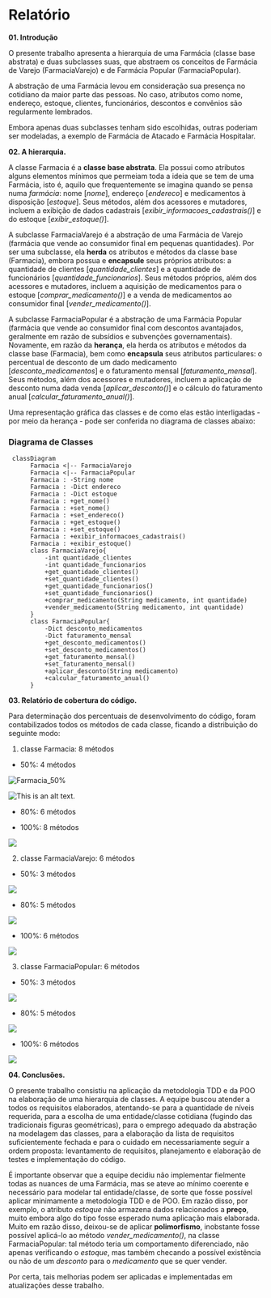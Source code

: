 # Relatório #

**01. Introdução**

O presente trabalho apresenta a hierarquia de uma Farmácia (classe base abstrata) e duas subclasses suas, que abstraem os conceitos de Farmácia de Varejo (FarmaciaVarejo) e de Farmácia Popular (FarmaciaPopular).

A abstração de uma Farmácia levou em consideração sua presença no cotidiano da maior parte das pessoas. No caso, atributos como nome, endereço, estoque, clientes, funcionários, descontos e convênios são regularmente lembrados.

Embora apenas duas subclasses tenham sido escolhidas, outras poderiam ser modeladas, a exemplo de Farmácia de Atacado e Farmácia Hospitalar.

**02. A hierarquia.**

A classe Farmacia é a **classe base abstrata**. Ela possui como atributos alguns elementos mínimos que permeiam toda a ideia que se tem de uma Farmácia, isto é, aquilo que frequentemente se imagina quando se pensa numa _farmácia_: nome [_nome_], endereço [_endereco_] e medicamentos à disposição [_estoque_]. Seus métodos, além dos acessores e mutadores, incluem a exibição de dados cadastrais [*exibir_informacoes_cadastrais()*] e do estoque [*exibir_estoque()*].

A subclasse FarmaciaVarejo é a abstração de uma Farmácia de Varejo (farmácia que vende ao consumidor final em pequenas quantidades). Por ser uma subclasse, ela **herda** os atributos e métodos da classe base (Farmacia), embora possua e **encapsule** seus próprios atributos: a quantidade de clientes [*quantidade_clientes*] e a quantidade de funcionários [*quantidade_funcionarios*]. Seus métodos próprios, além dos acessores e mutadores, incluem a aquisição de medicamentos para o estoque [*comprar_medicamento()*] e a venda de medicamentos ao consumidor final [*vender_medicamento()*].

A subclasse FarmaciaPopular é a abstração de uma Farmácia Popular (farmácia que vende ao consumidor final com descontos avantajados, geralmente em razão de subsídios e
subvenções governamentais). Novamente, em razão da **herança**, ela herda os atributos e métodos da classe base (Farmacia), bem como **encapsula** seus atributos particulares: o percentual de desconto de um dado medicamento [*desconto_medicamentos*] e o faturamento mensal [*faturamento_mensal*]. Seus métodos, além dos acessores e mutadores, incluem a aplicação de desconto numa dada venda [*aplicar_desconto()*] e o cálculo do faturamento anual [*calcular_faturamento_anual()*].

Uma representação gráfica das classes e de como elas estão interligadas - por meio da herança - pode ser conferida no diagrama de classes abaixo:

### Diagrama de Classes

```mermaid
 classDiagram
      Farmacia <|-- FarmaciaVarejo
      Farmacia <|-- FarmaciaPopular
      Farmacia : -String nome
      Farmacia : -Dict endereco
      Farmacia : -Dict estoque
      Farmacia : +get_nome()
      Farmacia : +set_nome()
      Farmacia : +set_endereco()
      Farmacia : +get_estoque()
      Farmacia : +set_estoque()
      Farmacia : +exibir_informacoes_cadastrais()
      Farmacia : +exibir_estoque()
      class FarmaciaVarejo{
          -int quantidade_clientes
          -int quantidade_funcionarios
          +get_quantidade_clientes()
          +set_quantidade_clientes()
          +get_quantidade_funcionarios()
          +set_quantidade_funcionarios()
          +comprar_medicamento(String medicamento, int quantidade)
          +vender_medicamento(String medicamento, int quantidade)
      }
      class FarmaciaPopular{
          -Dict desconto_medicamentos
          -Dict faturamento_mensal
          +get_desconto_medicamentos()
          +set_desconto_medicamentos()
          +get_faturamento_mensal()
          +set_faturamento_mensal()
          +aplicar_desconto(String medicamento)
          +calcular_faturamento_anual()
      }
```


**03. Relatório de cobertura do código.**

Para determinação dos percentuais de desenvolvimento do código, foram contabilizados todos os métodos de cada classe, ficando a distribuição do seguinte modo:

1. classe Farmacia: 8 métodos
* 50%: 4 métodos

![Farmacia_50%](./assets/img/Farmacia_50%.png "Farmacia_50%")

![This is an alt text.](/image/sample.png "This is a sample image.")

* 80%: 6 métodos

<!-- ""([./assets/img/Farmacia_80%.png"] -->

* 100%: 8 métodos

<img src="./assets/img/Farmacia_100%.png">

2. classe FarmaciaVarejo: 6 métodos
* 50%: 3 métodos

<img src="./assets/img/FarmaciaVarejo_50%.png">

* 80%: 5 métodos

<img src="./assets/img/FarmaciaVarejo_80%.png">

* 100%: 6 métodos

<img src="./assets/img/FarmaciaVarejo_100%.png">

3. classe FarmaciaPopular: 6 métodos
* 50%: 3 métodos

<img src="./assets/img/FarmaciaPopular_50%.png">

* 80%: 5 métodos

<img src="./assets/img/FarmaciaPopular_80%.png">

* 100%: 6 métodos

<img src="./assets/img/FarmaciaPopular_100%.png">


**04. Conclusões.**

O presente trabalho consistiu na aplicação da metodologia TDD e da POO na elaboração de uma hierarquia de classes. A equipe buscou atender a todos os requisitos elaborados, atentando-se para a quantidade de níveis requerida, para a escolha de uma entidade/classe cotidiana (fugindo das tradicionais figuras geométricas), para o emprego adequado da abstração na modelagem das classes, para a elaboração da lista de requisitos suficientemente fechada e para o cuidado em necessariamente seguir a ordem proposta: levantamento de requisitos, planejamento e elaboração de testes e implementação do código.

É importante observar que a equipe decidiu não implementar fielmente todas as nuances de uma Farmácia, mas se ateve ao mínimo coerente e necessário para modelar tal entidade/classe, de sorte que fosse possível aplicar minimamente a metodologia TDD e de POO. Em razão disso, por exemplo, o atributo _estoque_ não armazena dados relacionados a **preço**, muito embora algo do tipo fosse esperado numa aplicação mais elaborada. Muito em razão disso, deixou-se de aplicar **polimorfismo**, inobstante fosse possível aplicá-lo ao método *vender_medicamento()*, na classe FarmaciaPopular: tal método teria um comportamento diferenciado, não apenas verificando o _estoque_, mas também checando a possível existência ou não de um _desconto_ para o _medicamento_ que se quer vender.

Por certa, tais melhorias podem ser aplicadas e implementadas em atualizações desse trabalho.